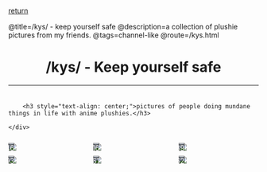 @title=/kys/ - keep yourself safe
@description=a collection of plushie pictures from my friends.
@tags=channel-like
@route=/kys.html

<!-- special style, to overwrite default grid behaviour -->
<style>

.grid {
    display: grid;
    grid-gap: 10px;
    grid-template-columns: repeat(3, auto);
    align-items: start;
}

.grid .window {
    height: auto;
    overflow: auto;
}

.window-content {
    position: relative;
    display: inline-block;
}

#date {
    position: absolute;
    bottom: -3px;
    right: 4px;
    background: rgba(0, 0, 0, 0.5);
    color: white;
}
</style>

<!-- sets the date -->
<script>
document.addEventListener("DOMContentLoaded", () => {
  document.querySelectorAll(".date").forEach(el => {
    const unixTime = parseInt(el.textContent, 10);
    if (!isNaN(unixTime)) {
      const date = new Date(unixTime * 1000);
      el.textContent = date.toLocaleString();
    }
  });
});
</script>

<h1 style="text-align: center;">/kys/ - Keep yourself safe</h1>
<a class="href href-left" style="position: absolute; top: 32px;" href="/index.html">return</a>

<hr>
<br>

<div class="window-content">
    <div style="position: relative; bottom: 10px;">

        <h3 style="text-align: center;">pictures of people doing mundane things in life with anime plushies.</h3>

    </div>
</div>
<div class="grid">
    <div class="window">
        <div class="window-content">
            <img class="kys-picture" loading=lazy src="https://hatsune-miku.has.rocks/r/aris_mcqueen.jpg">
            <a id="date" class="date">1752247646</a>
        </div>
    </div>
    <div class="window">
        <div class="window-content">
            <img class="kys-picture" loading=lazy src="https://hatsune-miku.has.rocks/r/kagi.jpg">
            <a id="date" class="date">1752854616</a>
        </div>
    </div>
    <div class="window">
        <div class="window-content">
            <img class="kys-picture" loading=lazy src="https://hatsune-miku.has.rocks/r/zed_car.jpg">
            <a id="date" class="date">1752857289</a>
        </div>
    </div>
    <div class="window">
        <div class="window-content">
            <img class="kys-picture" loading=lazy src="https://hatsune-miku.has.rocks/r/kagi_roticanai.jpg">
            <a id="date" class="date">1753371093</a>
        </div>
    </div>
    <div class="window">
        <div class="window-content">
            <img class="kys-picture" loading=lazy src="https://hatsune-miku.has.rocks/r/zed.jpg">
            <a id="date" class="date">1753406161</a>
        </div>
    </div>
    <div class="window">
        <div class="window-content">
            <img class="kys-picture" loading=lazy src="https://hatsune-miku.has.rocks/r/aqua_nity.jpg">
            <a id="date" class="date">1753407762</a>
        </div>
    </div>
</div>